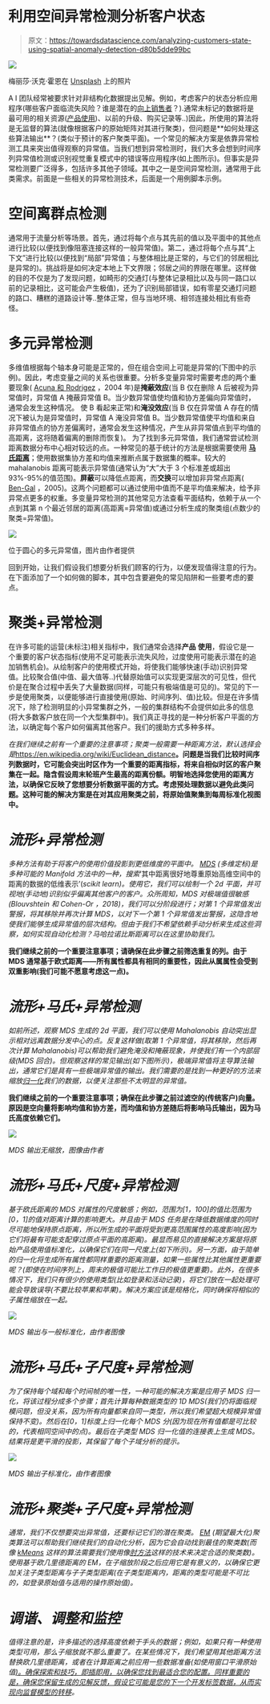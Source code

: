 # 利用空间异常检测分析客户状态

> 原文：<https://towardsdatascience.com/analyzing-customers-state-using-spatial-anomaly-detection-d80b5dde99bc>

![](img/1f755f163cfe4334a4b8176460cdb836.png)

梅丽莎·沃克·霍恩在 [Unsplash](https://unsplash.com/?utm_source=unsplash&utm_medium=referral&utm_content=creditCopyText) 上的照片

A I 团队经常被要求针对非结构化数据提出见解。例如，考虑客户的状态分析应用程序(哪些客户面临流失风险？谁是潜在的[向上销售者](https://en.wikipedia.org/wiki/Upselling)？).通常未标记的数据将是最可用的相关资源([产品使用](https://mixpanel.com/blog/what-is-product-usage/#:~:text=Product%20usage%20analytics%20is%20the,rather%20than%20a%20subjective%20observation.))、以前的升级、购买记录等..)因此，所使用的算法将是无监督的算法(就像根据客户的原始矩阵对其进行聚类)，但问题是**如何处理这些算法输出**？(类似于预计的客户聚类平面)。一个常见的解决方案是依靠异常检测工具来突出值得观察的异常值。当我们想到异常检测时，我们大多会想到时间序列异常值检测或识别视觉重复模式中的错误等应用程序(如上图所示)。但事实是异常检测要广泛得多，包括许多其他子领域。其中之一是空间异常检测，通常用于此类需求。前面是一些相关的异常检测技术，后面是一个用例脚本示例。

# 空间离群点检测

通常用于流量分析等场景。首先，通过将每个点与其先前的值以及平面中的其他点进行比较(以便找到像阻塞连接这样的一般异常值)。第二，通过将每个点与其“上下文”进行比较(以便找到“局部”异常值；与整体相比是正常的，与它们的邻居相比是异常的)。挑战将是如何决定本地上下文界限；邻居之间的界限在哪里。这样做的目的不仅是为了发现问题，如畸形的交通灯(与整体记录相比以及与同一路口以前的记录相比，这可能会产生极值)，还为了识别局部错误，如有零星交通灯问题的路口、糟糕的道路设计等..整体正常，但与当地环境、相邻连接处相比有些奇怪。

# 多元异常检测

多维值根据每个轴本身可能是正常的，但在组合空间上可能是异常的(下图中的示例)。因此，考虑变量之间的关系也很重要。分析多变量异常时需要考虑的两个重要现象( [Acuna 和 Rodrigez](https://academic.uprm.edu/eacuna/paperout.pdf) ，2004 年)是**掩蔽效应**(当 B 仅在删除 A 后被视为异常值时，异常值 A 掩蔽异常值 B。当少数异常值使均值和协方差偏向异常值时，通常会发生这种情况。 使 B 看起来正常)和**淹没效应**(当 B 仅在异常值 A 存在的情况下被认为是异常值时，异常值 A 淹没异常值 B。当少数异常值使平均值和来自非异常值点的协方差偏离时，通常会发生这种情况，产生从非异常值点到平均值的高距离，这将随着偏离的删除而恢复)。 为了找到多元异常值，我们通常尝试检测距离数据分布中心相对较远的点。一种常见的基于统计的方法是根据需要使用 [**马氏距离**](https://en.wikipedia.org/wiki/Mahalanobis_distance)；使用数据集协方差和均值来推断点属于数据集的概率。较大的 mahalanobis 距离可能表示异常值(通常认为“大”大于 3 个标准差或超出 93%-95%的值范围)。**屏蔽**可以降低点距离，而**交换**可以增加非异常点距离( [Ben-Gal](http://www.eng.tau.ac.il/~bengal/outlier.pdf) ，2005)。这两个问题都可以通过使用中值而不是平均值来解决，给予非异常点更多的权重。多变量异常检测的其他常见方法查看平面结构，依赖于从一个点到其第 n 个最近邻居的距离(高距离=异常值)或通过分析生成的聚类组(点数少的聚类=异常值)。

![](img/0e1c4063f291bbdabcad914a8be8808d.png)

位于圆心的多元异常值，图片由作者提供

回到开始，让我们假设我们想要分析我们顾客的行为，以便发现值得注意的行为。在下面添加了一个如何做的脚本，其中包含要避免的常见陷阱和一些要考虑的要点。

# 聚类+异常检测

在许多可能的运营(未标注)相关指标中，我们通常会选择**产品** **使用**，假设它是一个重要的客户状态指标(使用不足可能表示流失风险，过度使用可能表示潜在的追加销售机会)。从绘制客户的使用模式开始，将使我们能够快速(手动)识别异常值。比较聚合值(中值、最大值等..)代替原始值可以实现更深层次的可见性，但代价是在聚合过程中丢失了大量数据(同样，可能只有极端值是可见的)。常见的下一步是使用聚类，以便能够进行直接使用(原始、时间序列、值)比较。但是在许多情况下，除了检测明显的小异常集群之外，一般的集群结构不会提供如此多的信息(将大多数客户放在同一个大型集群中)。我们真正寻找的是一种分析客户平面的方法，以确定每个客户如何偏离其他客户。我们的援助方式多种多样。

*在我们继续之前有一个重要的注意事项；聚类一般需要一种距离方法，默认选择会是*<https://en.wikipedia.org/wiki/Euclidean_distance>**。问题是当我们比较时间序列数据时，它可能会突出时区作为一个重要的距离指标，将来自相似时区的客户聚集在一起。隐含假设周末轮班产生最高的距离份额。明智地选择您使用的距离方法，以确保它反映了您想要分析数据平面的方式。考虑预处理数据以避免此类问题。这种可能的解决方案是在对其应用聚类之前，将原始值聚集到每周标准化视图中。**

# *流形+异常检测*

*多种方法有助于将客户的使用价值投影到更低维度的平面中。 [MDS](https://en.wikipedia.org/wiki/Multidimensional_scaling) (多维定标)是多种可能的 Manifold 方法中的一种，搜索*‘其中距离很好地尊重原始高维空间中的距离的数据的低维表示’(*scikit learn)。使用它，我们可以绘制一个 2d 平面，并可视地(手动地)识别似乎偏离其他客户的客户。众所周知，MDS 对极端值很敏感(Blouvshtein 和 Cohen-Or ，2018)，我们可以分阶段进行；对第 1 个异常值发出警报，将其移除并再次计算 MDS，以对下一个第 1 个异常值发出警报，这隐含地使我们能够生成异常值的层次结构。但由于我们不希望依赖手动分析来生成这些洞察，如何实现自动化检测？马哈拉诺比斯距离可以在这里协助我们。*

**我们继续之前的一个重要注意事项；请确保在此步骤之前筛选重复的列。由于 MDS 通常基于欧式距离——所有属性都具有相同的重要性，因此从属属性会受到双重影响(我们可能不愿意考虑这一点)。**

# *流形+马氏+异常检测*

*如前所述，观察 MDS 生成的 2d 平面，我们可以使用 Mahalanobis 自动突出显示相对远离数据分发中心的点。反复这样做(取第 1 个异常值，将其移除，然后再次计算 Mahalanobis)可以帮助我们避免淹没和掩蔽现象，并使我们有一个内部层级(MDS 回合)。但观察这样的常见输出(如下图所示)，极端异常值将主导算法输出，通常它们是具有一些极端异常值的输出。我们需要的是找到一种更好的方法来缩放[归一化](https://en.wikipedia.org/wiki/Normalization_(statistics))我们的数据，以便关注那些不太明显的异常值。*

**我们继续之前的一个重要注意事项；确保在此步骤之前过滤空的(传统客户)向量。原因是空向量将影响均值和协方差，而均值和协方差随后将影响马氏输出，因为马氏高度依赖它们。**

*![](img/d14b24e651fee618c27beb94702016aa.png)*

*MDS 输出无缩放，图像由作者*

# *流形+马氏+尺度+异常检测*

*基于欧氏距离的 MDS 对属性的尺度敏感；例如，范围为[1，100]的值比范围为[0，1]的值对距离计算的影响更大。并且由于 MDS 任务是在降低数据维度的同时尽可能地保持原点距离，所以所生成的平面将受到更高范围属性的高度影响(因为它们将最有可能支配穿过原点平面的高距离)。最显而易见的直接解决方案是将原始产品使用值标准化，以确保它们在同一尺度上(如下所示)。另一方面，由于简单的归一化将生成所有属性都同样重要的距离测量，如果一些属性比其他属性更重要呢？(即使在时间序列上，周末的极值可能比工作日的极值更重要)。此外，在很多情况下，我们只有很少的使用类型(比如登录和活动记录)，将它们放在一起处理可能会导致误导(不要比较苹果和苹果)。解决方案应该是规格化，同时确保将相似的子属性缩放在一起。*

*![](img/8c2b0f85aa9d9208e9b458d5fbe3e541.png)*

*MDS 输出与一般标准化，由作者图像*

# *流形+马氏+子尺度+异常检测*

*为了保持每个域和每个时间帧的唯一性，一种可能的解决方案是应用子 MDS 归一化，将该过程分成多个步骤；首先计算每种数据类型的 1D MDS(我们仍将面临规模问题，但没关系，因为所有向量都来自同一类型，所以我们希望超大规模异常值保持不变)。然后在[0，1]标度上归一化每个 MDS 分(因为现在所有值都是可比较的，代表相同空间中的点)。最后在子类型 MDS 归一化值的连接表上生成 MDS。结果将是更平滑的投影，其保留了每个子域分析的提示。*

*![](img/2e27cf9e1c715b29d23c87bf60cd4a4e.png)*

*MDS 输出子标准化，由作者图像*

# *流形+聚类+子尺度+异常检测*

*通常，我们不仅想要突出异常值，还要标记它们的潜在聚类。 [EM](https://en.wikipedia.org/wiki/Expectation%E2%80%93maximization_algorithm) (期望最大化)聚类算法可以帮助我们继续我们的自动化分析，因为它会自动找到最佳的聚类数(而像 [kMeans](https://en.wikipedia.org/wiki/K-means_clustering) 这样的算法需要我们使用像[肘方法](https://en.wikipedia.org/wiki/Elbow_method_(clustering))这样的技术来决定合适的聚类数)。使用基于欧几里德距离的 EM，在子缩放阶段之后应用它是有意义的，以确保它更加关注子类型距离与子子类型距离(在子类型距离内，距离的类型可能是不可比的，如登录原始值与适用的操作原始值)。*

# *调谐、调整和监控*

*值得注意的是，许多描述的选择高度依赖于手头的数据；例如，如果只有一种使用类型可用，那么子缩放就不那么重要了。在某些情况下，我们希望用其他距离方法替换欧几里德距离，或者在计算距离之前应用一些数据准备(如使用窗口平滑原始值[)。确保探索和技巧，即插即用，以确保您找到最适合您的配置。同样重要的是，确保您保留生成的见解反馈，假设它可能是您的下一个开发标签数据，从而实现向监督模型的](https://online.stat.psu.edu/stat510/lesson/5/5.2)[转移](/question-pivoting-handling-unachievable-ai-tasks-6e715cb12026)。*